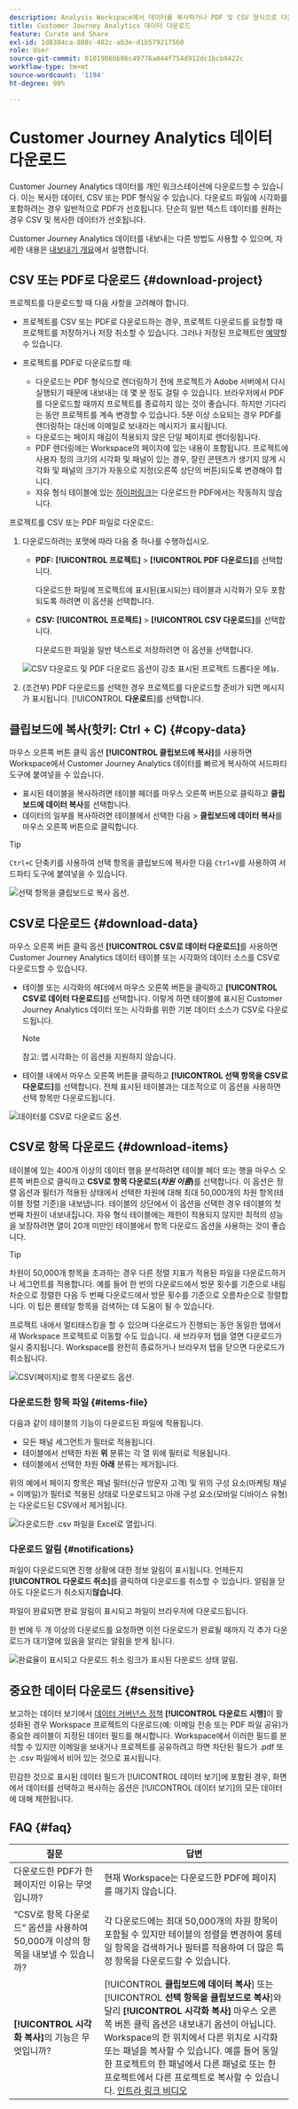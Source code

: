 ```yaml
---
description: Analysis Workspace에서 데이터를 복사하거나 PDF 및 CSV 형식으로 다운로드할 수 있습니다.
title: Customer Journey Analytics 데이터 다운로드
feature: Curate and Share
exl-id: 1d8384ca-888c-482c-ab3e-d1b579217560
role: User
source-git-commit: 0101986bb86c49776a044f754d912dc1bcb9422c
workflow-type: tm+mt
source-wordcount: '1194'
ht-degree: 98%

---
```


# Customer Journey Analytics 데이터 다운로드

Customer Journey Analytics 데이터를 개인 워크스테이션에 다운로드할 수 있습니다. 이는 복사한 데이터, CSV 또는 PDF 형식일 수 있습니다. 다운로드 파일에 시각화를 포함하려는 경우 일반적으로 PDF가 선호됩니다. 단순히 일반 텍스트 데이터를 원하는 경우 CSV 및 복사한 데이터가 선호됩니다.

Customer Journey Analytics 데이터를 내보내는 다른 방법도 사용할 수 있으며, 자세한 내용은 [내보내기 개요](/help/analysis-workspace/export/export-project-overview.md)에서 설명합니다.

## CSV 또는 PDF로 다운로드 {#download-project}

프로젝트를 다운로드할 때 다음 사항을 고려해야 합니다.

* 프로젝트를 CSV 또는 PDF로 다운로드하는 경우, 프로젝트 다운로드를 요청할 때 프로젝트를 저장하거나 저장 취소할 수 있습니다. 그러나 저장된 프로젝트만 [예약](/help/analysis-workspace/export/t-schedule-report.md)할 수 있습니다.

* 프로젝트를 PDF로 다운로드할 때:
   * 다운로드는 PDF 형식으로 렌더링하기 전에 프로젝트가 Adobe 서버에서 다시 실행되기 때문에 내보내는 데 몇 분 정도 걸릴 수 있습니다. 브라우저에서 PDF를 다운로드할 때까지 프로젝트를 종료하지 않는 것이 좋습니다. 하지만 기다리는 동안 프로젝트를 계속 변경할 수 있습니다. 5분 이상 소요되는 경우 PDF를 렌더링하는 대신에 이메일로 보내라는 메시지가 표시됩니다.
   * 다운로드는 페이지 매김이 적용되지 않은 단일 페이지로 렌더링됩니다.
   * PDF 렌더링에는 Workspace의 페이지에 있는 내용이 포함됩니다. 프로젝트에 사용자 정의 크기의 시각화 및 패널이 있는 경우, 잘린 콘텐츠가 생기지 않게 시각화 및 패널의 크기가 자동으로 지정(오른쪽 상단의 버튼)되도록 변경해야 합니다.
   * 자유 형식 테이블에 있는 [하이퍼링크](/help/analysis-workspace/visualizations/freeform-table/freeform-table-hyperlinks.md)는 다운로드한 PDF에서는 작동하지 않습니다.

프로젝트를 CSV 또는 PDF 파일로 다운로드:

1. 다운로드하려는 포맷에 따라 다음 중 하나를 수행하십시오.

   * **PDF:** **[!UICONTROL 프로젝트]** > **[!UICONTROL PDF 다운로드]**&#x200B;를 선택합니다.

     다운로드한 파일에 프로젝트에 표시된(표시되는) 테이블과 시각화가 모두 포함되도록 하려면 이 옵션을 선택합니다.

   * **CSV:** **[!UICONTROL 프로젝트]** > **[!UICONTROL CSV 다운로드]**&#x200B;를 선택합니다.

     다운로드한 파일을 일반 텍스트로 저장하려면 이 옵션을 선택합니다.

   ![CSV 다운로드 및 PDF 다운로드 옵션이 강조 표시된 프로젝트 드롭다운 메뉴.](assets/download-project.png)

1. (조건부) PDF 다운로드를 선택한 경우 프로젝트를 다운로드할 준비가 되면 메시지가 표시됩니다. [!UICONTROL **다운로드**]&#x200B;를 선택합니다.

## 클립보드에 복사(핫키: Ctrl + C) {#copy-data}

마우스 오른쪽 버튼 클릭 옵션 **[!UICONTROL 클립보드에 복사]**&#x200B;를 사용하면 Workspace에서 Customer Journey Analytics 데이터를 빠르게 복사하여 서드파티 도구에 붙여넣을 수 있습니다.

* 표시된 테이블을 복사하려면 테이블 헤더를 마우스 오른쪽 버튼으로 클릭하고 **클립보드에 데이터 복사**&#x200B;를 선택합니다.
* 데이터의 일부를 복사하려면 테이블에서 선택한 다음 > **클립보드에 데이터 복사**&#x200B;를 마우스 오른쪽 버튼으로 클릭합니다.

>[!TIP]
>
>`Ctrl+C` 단축키를 사용하여 선택 항목을 클립보드에 복사한 다음 `Ctrl+V`를 사용하여 서드파티 도구에 붙여넣을 수 있습니다.


![선택 항목을 클립보드로 복사 옵션. ](assets/copy-selection.png)

## CSV로 다운로드 {#download-data}

마우스 오른쪽 버튼 클릭 옵션 **[!UICONTROL CSV로 데이터 다운로드]**&#x200B;를 사용하면 Customer Journey Analytics 데이터 테이블 또는 시각화의 데이터 소스를 CSV로 다운로드할 수 있습니다.

* 테이블 또는 시각화의 헤더에서 마우스 오른쪽 버튼을 클릭하고 **[!UICONTROL CSV로 데이터 다운로드]**&#x200B;를 선택합니다. 이렇게 하면 테이블에 표시된 Customer Journey Analytics 데이터 또는 시각화를 위한 기본 데이터 소스가 CSV로 다운로드됩니다.

  >[!NOTE]
  >
  >  참고: 맵 시각화는 이 옵션을 지원하지 않습니다.


* 테이블 내에서 마우스 오른쪽 버튼을 클릭하고 **[!UICONTROL 선택 항목을 CSV로 다운로드]**&#x200B;를 선택합니다. 전체 표시된 테이블과는 대조적으로 이 옵션을 사용하면 선택 항목만 다운로드됩니다.

![데이터를 CSV로 다운로드 옵션.](assets/download-data-viz.png)

## CSV로 항목 다운로드 {#download-items}

테이블에 있는 400개 이상의 데이터 행을 분석하려면 테이블 헤더 또는 행을 마우스 오른쪽 버튼으로 클릭하고 **CSV로 항목 다운로드(_차원 이름_)**&#x200B;를 선택합니다. 이 옵션은 정렬 옵션과 필터가 적용된 상태에서 선택한 차원에 대해 최대 50,000개의 차원 항목(테이블 정렬 기준)을 내보냅니다. 테이블의 상단에서 이 옵션을 선택한 경우 테이블의 첫 번째 차원이 내보내집니다. 자유 형식 테이블에는 제한이 적용되지 않지만 최적의 성능을 보장하려면 열이 20개 미만인 테이블에서 항목 다운로드 옵션을 사용하는 것이 좋습니다.

>[!TIP]
>
> 차원이 50,000개 항목을 초과하는 경우 다른 정렬 지표가 적용된 파일을 다운로드하거나 세그먼트를 적용합니다. 예를 들어 한 번의 다운로드에서 방문 횟수를 기준으로 내림차순으로 정렬한 다음 두 번째 다운로드에서 방문 횟수를 기준으로 오름차순으로 정렬합니다. 이 팁은 롱테일 항목을 검색하는 데 도움이 될 수 있습니다.

프로젝트 내에서 멀티태스킹을 할 수 있으며 다운로드가 진행되는 동안 동일한 탭에서 새 Workspace 프로젝트로 이동할 수도 있습니다. 새 브라우저 탭을 열면 다운로드가 일시 중지됩니다. Workspace를 완전히 종료하거나 브라우저 탭을 닫으면 다운로드가 취소됩니다.

![CSV(페이지)로 항목 다운로드 옵션.](assets/download-items.png)

### 다운로드한 항목 파일 {#items-file}

다음과 같이 테이블의 기능이 다운로드된 파일에 적용됩니다.

* 모든 패널 세그먼트가 필터로 적용됩니다.
* 테이블에서 선택한 차원 **위** 분류는 각 열 위에 필터로 적용됩니다.
* 테이블에서 선택한 차원 **아래** 분류는 제거됩니다.

위의 예에서 페이지 항목은 패널 필터(신규 방문자 고객) 및 위의 구성 요소(마케팅 채널 = 이메일)가 필터로 적용된 상태로 다운로드되고 아래 구성 요소(모바일 디바이스 유형)는 다운로드된 CSV에서 제거됩니다.

![다운로드한 .csv 파일을 Excel로 열립니다.](assets/downloaded-file.png)

### 다운로드 알림 {#notifications}

파일이 다운로드되면 진행 상황에 대한 정보 알림이 표시됩니다. 언제든지 **[!UICONTROL 다운로드 취소]**&#x200B;를 클릭하여 다운로드를 취소할 수 있습니다. 알림을 닫아도 다운로드가 취소되지&#x200B;**않습니다**.

파일이 완료되면 완료 알림이 표시되고 파일이 브라우저에 다운로드됩니다.

한 번에 두 개 이상의 다운로드를 요청하면 이전 다운로드가 완료될 때까지 각 추가 다운로드가 대기열에 있음을 알리는 알림을 받게 됩니다.

![완료율이 표시되고 다운로드 취소 링크가 표시된 다운로드 상태 알림.](assets/toast.png)

## 중요한 데이터 다운로드 {#sensitive}

보고하는 데이터 보기에서 [데이터 거버넌스 정책](/help/data-views/data-governance.md) **[!UICONTROL 다운로드 시행]**&#x200B;이 활성화된 경우 Workspace 프로젝트의 다운로드(예: 이메일 전송 또는 PDF 파일 공유)가 중요한 레이블이 지정된 데이터 필드를 해시합니다. Workspace에서 이러한 필드를 분석할 수 있지만 이메일을 보내거나 프로젝트를 공유하려고 하면 차단된 필드가 .pdf 또는 .csv 파일에서 비어 있는 것으로 표시됩니다.

민감한 것으로 표시된 데이터 필드가 [!UICONTROL 데이터 보기]에 포함된 경우, 화면에서 데이터를 선택하고 복사하는 옵션은 [!UICONTROL 데이터 보기]의 모든 데이터에 대해 제한됩니다.

## FAQ {#faq}

| 질문 | 답변 |
| --- | --- |
| 다운로드한 PDF가 한 페이지인 이유는 무엇입니까? | 현재 Workspace는 다운로드한 PDF에 페이지를 매기지 않습니다. |
| “CSV로 항목 다운로드” 옵션을 사용하여 50,000개 이상의 항목을 내보낼 수 있습니까? | 각 다운로드에는 최대 50,000개의 차원 항목이 포함될 수 있지만 테이블의 정렬을 변경하여 롱테일 항목을 검색하거나 필터를 적용하여 더 많은 특정 항목을 다운로드할 수 있습니다. |
| **[!UICONTROL 시각화 복사]**&#x200B;의 기능은 무엇입니까? | [!UICONTROL **클립보드에 데이터 복사**] 또는 [!UICONTROL **선택 항목을 클립보드로 복사**]&#x200B;와 달리 **[!UICONTROL 시각화 복사]** 마우스 오른쪽 버튼 클릭 옵션은 내보내기 옵션이 아닙니다. Workspace의 한 위치에서 다른 위치로 시각화 또는 패널을 복사할 수 있습니다. 예를 들어 동일한 프로젝트의 한 패널에서 다른 패널로 또는 한 프로젝트에서 다른 프로젝트로 복사할 수 있습니다. [인트라 링크 비디오](https://experienceleague.adobe.com/docs/analytics-learn/tutorials/analysis-workspace/visualizations/intra-linking-in-analysis-workspace.html?lang=ko-KR) |
